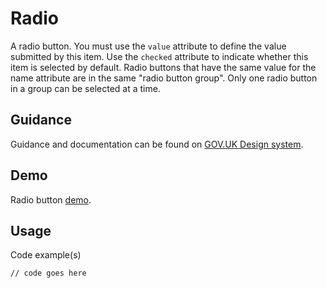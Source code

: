# Radio

A radio button. You must use the `value` attribute to define the value submitted by this item. Use the `checked` attribute to indicate whether this item is selected by default. Radio buttons that have the same value for the name attribute are in the same "radio button group". Only one radio button in a group can be selected at a time.

## Guidance

Guidance and documentation can be found on [GOV.UK Design system](linkgoeshere).

## Demo

Radio button [demo](linkgoeshere).

## Usage

Code example(s)

```
// code goes here
```


<!--
## Installation

```
npm install --save @govuk-frontend/radio
```
-->
